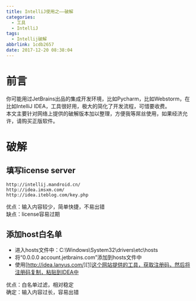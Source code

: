 ```yaml
---
title: IntelliJ使用之——破解
categories:
  - 工具
  - IntelliJ
tags:
  - Intellij破解
abbrlink: 1cdb2657
date: 2017-12-20 08:38:04
---
```

# 前言

你可能用过JetBrains出品的集成开发环境，比如Pycharm，比如Webstorm，在比如IntelliJ IDEA，工具很好用，极大的简化了开发流程，可惜要收费。   
本文主要针对网络上提供的破解版本加以整理，方便我等屌丝使用，如果经济允许，请购买正版软件。
<!--more-->

# 破解

## 填写license server

	http://intellij.mandroid.cn/    
	http://idea.imsxm.com/    
	http://idea.iteblog.com/key.php
优点：输入内容较少，简单快捷，不易出错    
缺点：license容易过期

## 添加host白名单

- 进入hosts文件中：C:\Windows\System32\drivers\etc\hosts  
- 将“0.0.0.0 account.jetbrains.com”添加到hosts文件中
- 使用[http://idea.lanyus.com/][1]这个网站提供的工具，获取注册码，然后将注册码复制，粘贴到IDEA中

优点：白名单过滤，相对稳定    
确定：输入内容过长，容易出错


[1]: http://idea.lanyus.com